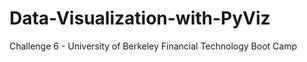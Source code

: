 # Data-Visualization-with-PyViz
Challenge 6 - University of Berkeley Financial Technology Boot Camp

